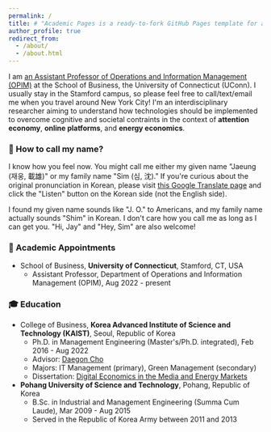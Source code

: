```yaml
---
permalink: /
title: # "Academic Pages is a ready-to-fork GitHub Pages template for academic personal websites"
author_profile: true
redirect_from: 
  - /about/
  - /about.html
---
```


I am [an Assistant Professor of Operations and Information Management (OPIM)](https://www.business.uconn.edu/person/jaeung-sim/) at the School of Business, the University of Connecticut (UConn). I usually stay in the Stamford campus, so please feel free to call/text/email me when you travel around New York City!  I'm an interdisciplinary researcher aiming to understand how technologies should be implemented to overcome cognitive and societal contraints in the context of **attention economy**, **online platforms**, and **energy economics**.

### :mega: How to call my name?
I know how you feel now. You might call me either my given name "Jaeung (재웅, 載雄)" or my family name "Sim (심, 沈)." If you're curious about the original pronunciation in Korean, please visit [this Google Translate page](https://translate.google.com/?sl=ko&tl=en&text=%EC%8B%AC%EC%9E%AC%EC%9B%85&op=translate) and click the "Listen" button on the Korean side (not the English side).

I found my given name sounds like "J. O." to Americans, and my family name actually sounds "Shim" in Korean. I don't care how you call me as long as I can get you. "Hi, Jay" and "Hey, Sim" are also welcome!

### :pushpin: Academic Appointments
* School of Business, **University of Connecticut**, Stamford, CT, USA
  * Assistant Professor, Department of Operations and Information Management (OPIM), Aug 2022 - present

### :mortar_board: Education
* College of Business, **Korea Advanced Institute of Science and Technology (KAIST)**, Seoul, Republic of Korea
  * Ph.D. in Management Engineering (Master's/Ph.D. integrated), Feb 2016 - Aug 2022
  * Advisor: [Daegon Cho](https://ysb.yonsei.ac.kr/faculty.asp?mid=n02&sOpt=&uid=297)
  * Majors: IT Management (primary), Green Management (secondary)
  * Dissertation: [Digital Economics in the Media and Energy Markets](https://koasas.kaist.ac.kr/handle/10203/307815)
* **Pohang University of Science and Technology**, Pohang, Republic of Korea
  * B.Sc. in Industrial and Management Engineering (Summa Cum Laude), Mar 2009 - Aug 2015
  * Served in the Republic of Korea Army between 2011 and 2013
